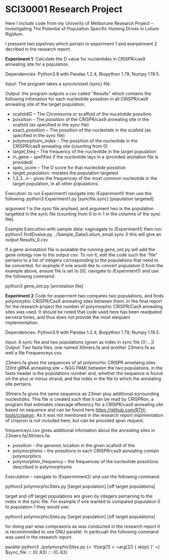 # SCI30001 Research Project

Here I include code from my Univerity of Melborune Research Project – Investigating The Potential of Population Specific Homing Drives in Lolium Rigidum.

I pressent two pipelines which pertain to experiment 1 and exerpeiment 2 decribed in the research report.


**Experiment 1**: Calculate the D value for nucleotides in CRISPR/cas9 annealing site for a population.

Dependencies: Python3.9 with Pandas 1.2.4, Biopython  1.79, Numpy 1.19.5.

Input: The program takes a syncronised (sync) file.

Output: the program outputs a csv called "Results" which contains the following infomation for each nucleotide possition in all CRISPR/cas9 annealing site of the target population:
* scafoldID – The Chromsome or scaffold of the nucelotide possition
* possition – The possition of the CRISPR/cas9 annealing site in the scafold (as specified in the sync file) 
* exact_possition – The possition of the nucleotide in the scafold (as specified in the sync file)
* polymorphism_index – The possition of the nucleotide in the CRISPR/cas9 annealing site (counting from 0)
* target_freq – The frequency of the nucleotide in the target population
* in_gene – spefifies if the nucleotide lays in a (provided anotation file is provided(
* spec_score – The D score for that nucleotide possition
* target_population: restates the population targeted
* 1,2,3...n – gives the frequencey of the most common nucleotide in the target population, in all other populations.

Execution: to run Experiment1 navigate into /Experiment1/ then use the following: python3 Experiment1.py [syncfile.sync] [population targeted] 

argument 1 is the sync file anylised, and argument two is the population targetted in the sync file (counting from 0 to n-1 in the columns of the sync file).


Example Execultion with sample data: nagivagate to /Experiment1/ then run: python3 findDvalue.py ../Sample_Data/Lolium_small.sync 0
this will give an output Results_0.csv

If a gene annotation file is avialable the running gene_ont.py will add the gene ontolgy row to the output csv. To run it, edit the code such the "file" pertains to a list of integers corrosponding to the populations that need to be converted. for example if one would like to convert population 0 from the example above, ensure file is set to [0]. navigate to /Experiment1/ and use the following command:

python3 gene_ont.py [annotation file]

**Experiment 2**
Code for experment two compares two populations, and finds polymorphic CRISPR/Cas9 annealing sites between them. In the final report for the research project the number of polymorphic CRISPR/Cas9 annealing sites was used. It should be noted that code used here has been readpated serveral times, and thus does not provide the most elequant implementation.

Dependencies: Python3.9 with Pandas 1.2.4, Biopython  1.79, Numpy 1.19.5.

Input: A sync file and two populations (given as index in sync file [0-...])
Output: Two fasta files, one named 30mers.fa and another 23mers.fa as well a file Frequenceys.csv.

23mers.fa gives the sequences of all polymorhic CRISPR annelaing sites (20nt gRNA annealing site + NGG PAM) between the two populations, in the fasta header is the populations number and, whether the sequence is found on the plus or minus strand, and the index in the file to which the annealing site pertains.

30mers.fa gives the same sequence as 23mer plus additional surrounding nucleotides. This file is created such that it can be read by CRISPRon, a program that estimates cleavage effeiency for a CRISPR/cas9 annealing site based on sequence and can be found here https://github.com/RTH-tools/crispron. As it was not mentioned in the research report implmentation of crispron is not included here, but can be provided apon request.

frequenceys.csv gives additional infomation about the annealing sites in 23mers.fa/30mers.fa:
* possition - the genomic location in the given scafold of the 
* polymorphims – the possitions in each CRISPR/cas9 annealing contain polymorphics
* polymorphim_frequency – the frequencey of the nucleotide possitions described in polymorphisms

Execulation – navigate to /Expermiment2/ and use the following command:

python3 polymorphicSites.py [target population] [off target populations]

target and off target populations are given by integers pertaining to the index in the sync file. For example if one wanted to compared population 0 to population 1 they would use:

python3 polymorphicSites.py [target population] [off target populations]

for doing pair wise comprasons as was conducted in the research report it is recommneded to use GNU parallel. In particualr the following command was used in the research report.

parallel python3 ./polymorphicSites.py {= 'if($arg[1]==$arg[2]) { skip() }' =} $sync_file ::: {0..63} ::: {0..63}







